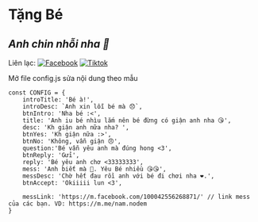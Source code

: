 # Tặng Bé
## _Anh chin nhỗi nha 🥺_

Liên lạc: 
[![Facebook](https://i.imgur.com/GRqy96ts.jpg)](https://www.facebook.com/nam.nodemy)
[![Tiktok](https://i.imgur.com/Nbfl1E7t.jpg)](https://www.tiktok.com/@manindev)

Mở file config.js sửa nội dung theo mẫu
```
const CONFIG = {
    introTitle: 'Bé à!',
    introDesc: `Anh xin lỗi bé mà 😞`,
    btnIntro: 'Nha bé :<',
    title: 'Anh iu bé nhìu lắm nên bé đừng có giận anh nha 😘',
    desc: 'Kh giận anh nữa nha? ',
    btnYes: 'Kh giận nữa :>',
    btnNo: 'Không, vẫn giận 😠',
    question:'Bé vẫn yêu anh mà đúng hong <3',
    btnReply: 'Gửi',
    reply: 'Bé yêu anh chơ <33333333',
    mess: 'Anh biết mà 🥰. Yêu Bé nhiều 😘😘',
    messDesc: 'Chờ hết đau rồi anh với bé đi chơi nha ❤.',
    btnAccept: 'Okiiiii lun <3',
   
    messLink: 'https://m.facebook.com/100042556268871/' // link mess của các bạn. VD: https://m.me/nam.nodem
}
```

